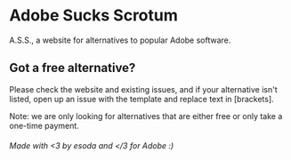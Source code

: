 # Adobe Sucks Scrotum
A.S.S., a website for alternatives to popular Adobe software.

## Got a free alternative?
Please check the website and existing issues, and if your alternative isn't listed, open up an issue with the template and replace text in [brackets].

Note: we are only looking for alternatives that are either free or only take a one-time payment.

###### Made with <3 by esoda and </3 for Adobe :)

